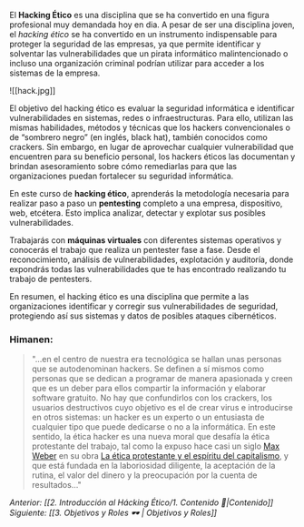 El **Hacking Ético** es una disciplina que se ha convertido en una figura profesional muy demandada hoy en dia. A pesar de ser una disciplina joven, el *hacking ético* se ha convertido en un instrumento indispensable para proteger la seguridad de las empresas, ya que permite identificar y solventar las vulnerabilidades que un pirata informático malintencionado o incluso una organización criminal podrían utilizar para acceder a los sistemas de la empresa.

![[hack.jpg]]

El objetivo del hacking ético es evaluar la seguridad informática e identificar vulnerabilidades en sistemas, redes o infraestructuras. Para ello, utilizan las mismas habilidades, métodos y técnicas que los hackers convencionales o de “sombrero negro” (en inglés, black hat), también conocidos como crackers. Sin embargo, en lugar de aprovechar cualquier vulnerabilidad que encuentren para su beneficio personal, los hackers éticos las documentan y brindan asesoramiento sobre cómo remediarlas para que las organizaciones puedan fortalecer su seguridad informática.

En este curso de **hacking ético**, aprenderás la metodología necesaria para realizar paso a paso un **pentesting** completo a una empresa, dispositivo, web, etcétera. Esto implica analizar, detectar y explotar sus posibles vulnerabilidades. 

Trabajarás con **máquinas virtuales** con diferentes sistemas operativos y conocerás el trabajo que realiza un pentester fase a fase. Desde el reconocimiento, análisis de vulnerabilidades, explotación y auditoría, donde expondrás todas las vulnerabilidades que te has encontrado realizando tu trabajo de pentesters.

En resumen, el hacking ético es una disciplina que permite a las organizaciones identificar y corregir sus vulnerabilidades de seguridad, protegiendo así sus sistemas y datos de posibles ataques cibernéticos.

### Himanen:

> "...en el centro de nuestra era tecnológica se hallan unas personas que se autodenominan hackers. Se definen a sí mismos como personas que se dedican a programar de manera apasionada y creen que es un deber para ellos compartir la información y elaborar software gratuito. No hay que confundirlos con los crackers, los usuarios destructivos cuyo objetivo es el de crear virus e introducirse en otros sistemas: un hacker es un experto o un entusiasta de cualquier tipo que puede dedicarse o no a la informática. En este sentido, la ética hacker es una nueva moral que desafía la ética protestante del trabajo, tal como la expuso hace casi un siglo [Max Weber](https://es.wikipedia.org/wiki/Max_Weber "Max Weber") en su obra [La ética protestante y el espíritu del capitalismo](https://es.wikipedia.org/wiki/La_%C3%A9tica_protestante_y_el_esp%C3%ADritu_del_capitalismo "La ética protestante y el espíritu del capitalismo"), y que está fundada en la laboriosidad diligente, la aceptación de la rutina, el valor del dinero y la preocupación por la cuenta de resultados..."

*Anterior: [[2. Introducción al Hácking Ético/1. Contenido 📃|Contenido]]*
*Siguiente: [[3. Objetivos y Roles 🕶️ | Objetivos y Roles]]*

